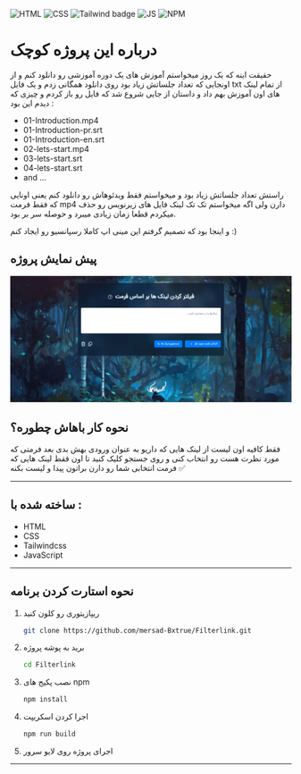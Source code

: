 
<div id="top"></div>

![HTML](https://img.shields.io/badge/HTML5-E34F26?style=for-the-badge&logo=html5&logoColor=white)
![CSS](https://img.shields.io/badge/CSS3-1572B6?style=for-the-badge&logo=css3&logoColor=white)
![Tailwind badge](https://img.shields.io/badge/Tailwind_CSS-38B2AC?style=for-the-badge&logo=tailwind-css&logoColor=white)
![JS](https://img.shields.io/badge/JavaScript-F7DF1E?style=for-the-badge&logo=javascript&logoColor=black)
![NPM](https://img.shields.io/badge/NPM-%23000000.svg?style=for-the-badge&logo=npm&logoColor=white)

# درباره این پروژه کوچک
حقیقت اینه که یک روز میخواستم آموزش های یک دوره آموزشی رو دانلود کنم و از اونجایی که تعداد جلساتش زیاد بود روی دانلود همگانی زدم و یک فایل txt از تمام لینک های اون آموزش بهم داد و داستان از جایی شروع شد که فایل رو باز کردم و چیزی که دیدم این بود :
- 01-Introduction.mp4
- 01-Introduction-pr.srt
- 01-Introduction-en.srt
- 02-lets-start.mp4
- 03-lets-start.srt
- 04-lets-start.srt
- and ...

راستش تعداد جلساتش زیاد بود و میخواستم فقط ویدئوهاش رو دانلود کنم یعنی اونایی که فقط فرمت mp4 دارن ولی اگه میخواستم تک تک لینک فایل های زیرنویس رو حذف میکردم قطعا زمان زیادی میبرد و حوصله سر بر بود.

و اینجا بود که تصمیم گرفتم این مینی اپ کاملا رسپانسیو رو ایجاد کنم :)

## پیش نمایش پروژه
<img src='./src/image/project-demo.png' alt='Forkify preview' >

## نحوه کار باهاش چطوره؟

فقط کافیه اون لیست از لینک هایی که داریو به عنوان ورودی بهش بدی بعد فرمتی که مورد نظرت هست رو انتخاب کنی و روی جستجو کلیک کنید تا اون فقط لینک هایی که فرمت انتخابی شما رو دارن براتون پیدا و لیست بکنه ✅

---

## ساخته شده با :

- HTML
- CSS
- Tailwindcss
- JavaScript

---

## نحوه استارت کردن برنامه

1. ریپازیتوری رو کلون کنید
   ```sh
   git clone https://github.com/mersad-Bxtrue/Filterlink.git
   ```
2. برید به پوشه پروژه
    ```sh
    cd Filterlink
    ```
3. نصب پکیج های npm
   ```sh
   npm install
   ```
4. اجرا کردن اسکریپت
    ```sh
    npm run build
    ```
5. اجرای پروژه روی لایو سرور

---

